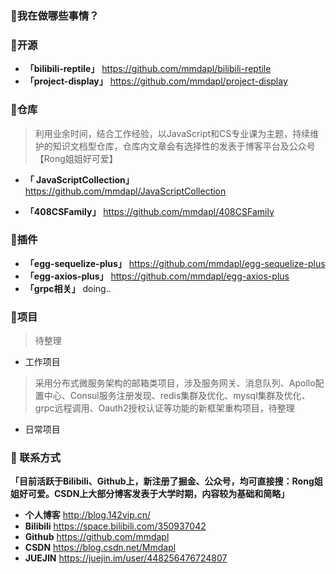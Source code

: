 ### 👻我在做哪些事情？

### 🔗开源

- **「bilibili-reptile」** https://github.com/mmdapl/bilibili-reptile
- **「project-display」** https://github.com/mmdapl/project-display

### 🔗仓库

> 利用业余时间，结合工作经验，以JavaScript和CS专业课为主题，持续维护的知识文档型仓库，仓库内文章会有选择性的发表于博客平台及公众号【Rong姐姐好可爱】

- **「 JavaScriptCollection」**  https://github.com/mmdapl/JavaScriptCollection

- **「408CSFamily」**  https://github.com/mmdapl/408CSFamily

### 🔗插件

- **「egg-sequelize-plus」**  https://github.com/mmdapl/egg-sequelize-plus
- **「egg-axios-plus」**  https://github.com/mmdapl/egg-axios-plus
- **「grpc相关」**  doing..

### 🔗项目

> 待整理

- 工作项目

> 采用分布式微服务架构的邮箱类项目，涉及服务网关、消息队列、Apollo配置中心、Consul服务注册发现、redis集群及优化、mysql集群及优化、grpc远程调用、Oauth2授权认证等功能的新框架重构项目，待整理

- 日常项目

### 💬 联系方式

**「目前活跃于Bilibili、Github上，新注册了掘金、公众号，均可直接搜：Rong姐姐好可爱。CSDN上大部分博客发表于大学时期，内容较为基础和简略」**

- **个人博客** http://blog.142vip.cn/
- **Bilibili** https://space.bilibili.com/350937042
- **Github** https://github.com/mmdapl
- **CSDN** https://blog.csdn.net/Mmdapl
- **JUEJIN** https://juejin.im/user/448256476724807

